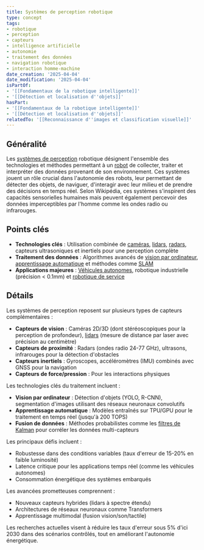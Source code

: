 ```yaml
---
title: Systèmes de perception robotique
type: concept
tags:
- robotique
- perception
- capteurs
- intelligence artificielle
- autonomie
- traitement des données
- navigation robotique
- interaction homme-machine
date_creation: '2025-04-04'
date_modification: '2025-04-04'
isPartOf:
- '[[Fondamentaux de la robotique intelligente]]'
- '[[Détection et localisation d''objets]]'
hasPart:
- '[[Fondamentaux de la robotique intelligente]]'
- '[[Détection et localisation d''objets]]'
relatedTo: '[[Reconnaissance d''images et classification visuelle]]'
---
```

## Généralité

Les [systèmes de perception](https://fr.wikipedia.org/wiki/Perception_artificielle) robotique désignent l'ensemble des technologies et méthodes permettant à un [robot](https://fr.wikipedia.org/wiki/Robot) de collecter, traiter et interpréter des données provenant de son environnement. Ces systèmes jouent un rôle crucial dans l'autonomie des robots, leur permettant de détecter des objets, de naviguer, d'interagir avec leur milieu et de prendre des décisions en temps réel. Selon Wikipédia, ces systèmes s'inspirent des capacités sensorielles humaines mais peuvent également percevoir des données imperceptibles par l'homme comme les ondes radio ou infrarouges.

## Points clés

- **Technologies clés** : Utilisation combinée de [caméras](https://fr.wikipedia.org/wiki/Caméra), [lidars](https://fr.wikipedia.org/wiki/Lidar), [radars](https://fr.wikipedia.org/wiki/Radar), capteurs ultrasoniques et inertiels pour une perception complète
- **Traitement des données** : Algorithmes avancés de [vision par ordinateur](https://fr.wikipedia.org/wiki/Vision_par_ordinateur), [apprentissage automatique](https://fr.wikipedia.org/wiki/Apprentissage_automatique) et méthodes comme [SLAM](https://fr.wikipedia.org/wiki/Localisation_et_cartographie_simultanées)
- **Applications majeures** : [Véhicules autonomes](https://fr.wikipedia.org/wiki/V%C3%A9hicule_autonome), robotique industrielle (précision < 0.1mm) et [robotique de service](https://fr.wikipedia.org/wiki/Robotique_de_service)

## Détails

Les systèmes de perception reposent sur plusieurs types de capteurs complémentaires :
- **Capteurs de vision** : Caméras 2D/3D (dont stéréoscopiques pour la perception de profondeur), [lidars](https://fr.wikipedia.org/wiki/Lidar) (mesure de distance par laser avec précision au centimètre)
- **Capteurs de proximité** : Radars (ondes radio 24-77 GHz), ultrasons, infrarouges pour la détection d'obstacles
- **Capteurs inertiels** : Gyroscopes, accéléromètres (IMU) combinés avec GNSS pour la navigation
- **Capteurs de force/pression** : Pour les interactions physiques

Les technologies clés du traitement incluent :
- **Vision par ordinateur** : Détection d'objets (YOLO, R-CNN), segmentation d'images utilisant des réseaux neuronaux convolutifs
- **Apprentissage automatique** : Modèles entraînés sur TPU/GPU pour le traitement en temps réel (jusqu'à 200 TOPS)
- **Fusion de données** : Méthodes probabilistes comme les [filtres de Kalman](https://fr.wikipedia.org/wiki/Filtre_de_Kalman) pour corréler les données multi-capteurs

Les principaux défis incluent :
- Robustesse dans des conditions variables (taux d'erreur de 15-20% en faible luminosité)
- Latence critique pour les applications temps réel (comme les véhicules autonomes)
- Consommation énergétique des systèmes embarqués

Les avancées prometteuses comprennent :
- Nouveaux capteurs hybrides (lidars à spectre étendu)
- Architectures de réseaux neuronaux comme Transformers
- Apprentissage multimodal (fusion vision/son/tactile)

Les recherches actuelles visent à réduire les taux d'erreur sous 5% d'ici 2030 dans des scénarios contrôlés, tout en améliorant l'autonomie énergétique.